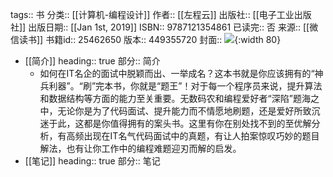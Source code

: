 tags:: 书
分类:: [[计算机-编程设计]]
作者:: [[左程云]]
出版社:: [[电子工业出版社]]
出版日期:: [[Jan 1st, 2019]]
ISBN:: 9787121354861
已读完:: 否
来源:: [[微信读书]]
书籍id:: 25462650
版本:: 449355720
封面:: ![](https://cdn.weread.qq.com/weread/cover/16/YueWen_25462650/s_YueWen_25462650.jpg){:width 80}

- [[简介]]
  heading:: true
  部分:: 简介
	- 如何在IT名企的面试中脱颖而出、一举成名？这本书就是你应该拥有的“神兵利器”。“刷”完本书，你就是“题王”！对于每一个程序员来说，提升算法和数据结构等方面的能力至关重要。无数码农和编程爱好者“深陷”题海之中，无论你是为了代码面试、提升能力而不情愿地刷题，还是爱好所致沉迷于此，这都是你值得拥有的案头书。这里有你在别处找不到的至优解分析，有高频出现在IT名气代码面试中的真题，有让人拍案惊叹巧妙的题目解法，也有让你工作中的编程难题迎刃而解的启发。
- [[笔记]]
  heading:: true
  部分:: 笔记